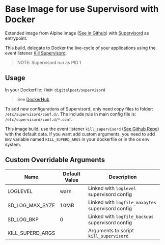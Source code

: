 # Base Image for use Supervisord with Docker #

Extended image from Alpine image ([See in Github](https://github.com/alpinelinux/docker-alpine)) with
[Supervisord](http://supervisord.org/) as entrypoint.

This build, delegate to Docker the live-cycle of your applications using the event listener 
[Kill Supervisord](https://github.com/amoncusir/kill_supervisord).

> NOTE: Supervisord run as PID 1

## Usage

In your Dockerfile: `FROM digitalpoet/supervisord`
> See [DockerHub](https://hub.docker.com/r/digitalpoet/supervisord)

To add new configurations of Supervisord, only need copy files to folder: `/etc/supervisord/conf.d/`.
The include rule in main config file is: `/etc/supervisord/conf.d/*.conf`.

This image build, use the event listener `kill_supervisord`
([See Github Repo](https://github.com/amoncusir/kill_supervisord)) with the default data. If you want add custom
arguments, you need to add `ENV` variable named `KILL_SUPERD_ARGS` in your dockerfile or in the os env system.

## Custom Overridable Arguments

| Name             | Default Value | Description                                       |
|------------------|---------------|---------------------------------------------------|
| LOGLEVEL         | warn          | Linked with `loglevel` supervisord config         |
| SD_LOG_MAX_SYZE  | 10MB          | Linked with `logfile_maxbytes` supervisord config |
| SD_LOG_BKP       | 0             | Linked with `logfile_backups` supervisord config  |
| KILL_SUPERD_ARGS |               | Arguments to script `kill_supervisord`            |
